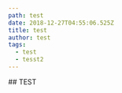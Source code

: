 ```yaml
---
path: test
date: 2018-12-27T04:55:06.525Z
title: test
author: test
tags:
  - test
  - tesst2
---
```

\## TEST
